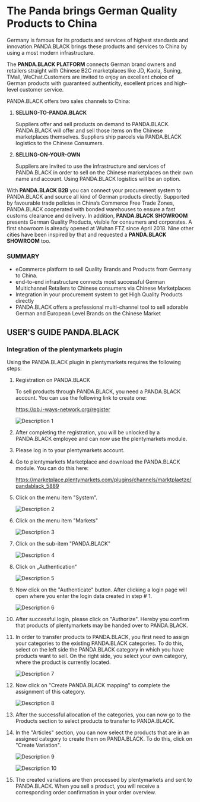 # The Panda brings German Quality Products to China

Germany   is   famous   for its   products   and   services   of   highest   standards   and   innovation.PANDA.BLACK brings these products and services to China by using a most modern infrastructure.

The **PANDA.BLACK PLATFORM** connects German brand owners and retailers straight with Chinese B2C  marketplaces like JD, Kaola, Suning, TMall, WeChat.Customers are  invited  to enjoy  an excellent choice of German products with guaranteed authenticity, excellent prices and
high-level customer service.

PANDA.BLACK offers  two sales channels to China:

1. **SELLING-TO-PANDA.BLACK**

    Suppliers offer and sell products on demand to PANDA.BLACK. PANDA.BLACK will offer and sell  those  items  on  the  Chinese  marketplaces  themselves. Suppliers ship parcels  via PANDA.BLACK logistics to the 
Chinese Consumers.

2. **SELLING-ON-YOUR-OWN**

    Suppliers are invited to use the infrastructure and services of PANDA.BLACK in order to sell on the Chinese marketplaces on  their  own name and  account. Using  PANDA.BLACK
    logistics will be an option.
    
    

With **PANDA.BLACK B2B** you can connect your procurement system to PANDA.BLACK and source all kind of German products directly. Supported by favourable trade policies in China’s Commerce Free Trade Zones, PANDA.BLACK cooperated with bonded warehouses to ensure a fast customs clearance and delivery. In addition, **PANDA.BLACK SHOWROOM** presents German Quality Products, visible for consumers and corporates. A first showroom is already opened at Wuhan FTZ since April 2018. Nine other cities have been inspired by that and requested a **PANDA.BLACK SHOWROOM** too.


### SUMMARY

 - eCommerce platform to sell Quality Brands and Products from  Germany to China.
 - end-to-end infrastructure connects most successful German Multichannel Retailers to Chinese consumers via Chinese Marketplaces
 - Integration in your procurement system to get High Quality Products directly
 - PANDA.BLACK offers a professional multi-channel tool to sell adorable German and European Level Brands on the Chinese Market


## USER'S GUIDE PANDA.BLACK

### Integration of the plentymarkets plugin

Using the PANDA.BLACK plugin in plentymarkets requires the following steps:

1. Registration on PANDA.BLACK

    To sell products through PANDA.BLACK, you need a PANDA.BLACK account. You can use the following link to create one:
    
    https://pb.i-ways-network.org/register
    
    ![Description 1](https://cdnmp.plentymarkets.com/8430/meta/images/description_1.png?raw=true)

2. After completing the registration, you will be unlocked by a PANDA.BLACK employee and can now use the plentymarkets
    module.


3. Please log in to your plentymarkets account.

4. Go to plentymarkets Marketplace and download the PANDA.BLACK module. You can do this here:

    https://marketplace.plentymarkets.com/plugins/channels/marktplaetze/pandablack_5889
  
5.  Click on the menu item "System".

    ![Description 2](https://cdnmp.plentymarkets.com/8430/meta/images/description_2.png?raw=true)
    
6.  Click on the menu item "Markets"

    ![Description 3](https://cdnmp.plentymarkets.com/8430/meta/images/description_3.png?raw=true)
    
7.  Click on the sub-item "PANDA.BLACK"

    ![Description 4](https://cdnmp.plentymarkets.com/8430/meta/images/description_4.png?raw=true)

8.  Click on „Authentication“

    ![Description 5](https://cdnmp.plentymarkets.com/8430/meta/images/description_5.png?raw=true)

9.  Now click on the "Authenticate" button. After clicking a login page will open where you enter the login data created
    in step # 1.

    ![Description 6](https://cdnmp.plentymarkets.com/8430/meta/images/description_6.png?raw=true)
    
10. After successful login, please click on "Authorize". Hereby you confirm that products of
    plentymarkets may be handed over to PANDA.BLACK.
    
11. In order to transfer products to PANDA.BLACK, you first need to assign your categories to the existing PANDA.BLACK
    categories. To do this, select on the left side the PANDA.BLACK category in which you have products want to sell.
    On the right side, you select your own category, where the product is currently located.

    ![Description 7](https://cdnmp.plentymarkets.com/8430/meta/images/description_7.png?raw=true)
    
12. Now click on "Create PANDA.BLACK mapping" to complete the assignment of this category.

    ![Description 8](https://cdnmp.plentymarkets.com/8430/meta/images/description_8.png?raw=true)
    
13. After the successful allocation of the categories, you can now go to the Products section to select products to
    transfer to PANDA.BLACK.
    
14. In the "Articles" section, you can now select the products that are in an assigned category to create them on
    PANDA.BLACK. To do this, click on "Create Variation".

    ![Description 9](https://cdnmp.plentymarkets.com/8430/meta/images/description_9.png?raw=true)

    ![Description 10](https://cdnmp.plentymarkets.com/8430/meta/images/description_10.png?raw=true)
    
15. The created variations are then processed by plentymarkets and sent to PANDA.BLACK. When you sell a product, you
    will receive a corresponding order confirmation in your order overview.